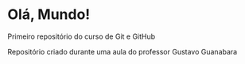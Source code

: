 # Olá, Mundo!
 Primeiro repositório do curso de Git e GitHub

Repositório criado durante uma aula do professor Gustavo Guanabara
